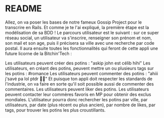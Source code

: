 # README

Allez, on va poser les bases de notre fameux Gossip Project pour le transcrire en Rails. Et comme je te l'ai expliqué, la première étape est la modélisation de sa BDD !
Le parcours utilisateur est le suivant : sur ce super réseau social, un utilisateur va s'inscrire, renseigner son prénom et nom, son mail et son age, puis il précisera sa ville avec une recherche par code postal.
Il aura ensuite toutes les fonctionnalités qui feront de cette appli une future licorne de la Bitchin'Tech :

Les utilisateurs peuvent créer des potins : "askip john est célib hihi"
Les utilisateurs, en créant des potins, peuvent mettre un ou plusieurs tags sur les potins : #romance
Les utilisateurs peuvent commenter des potins : "ahiii j'savé pa lol ptdr 💁‍♂️"
Et puisque ton appli doit respecter les standards de l'industrie, on va faire en sorte qu'il soit possible aussi de commenter des commentaires.
Les utilisateurs peuvent liker des potins.
Les utilisateurs peuvent contacter leur commères favoris en MP pour obtenir des exclus mondiales.
L'utilisateur pourra donc rechercher les potins par ville, par utilisateurs, par date (plus récent ou plus ancien), par nombre de likes, par tags, pour trouver les potins les plus croustillants.
